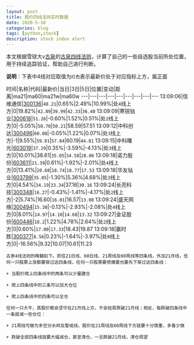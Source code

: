 ```yaml
---
layout: post
title: 股价四线法则实时数据
date: 2020-5-10
categories: blog
tags: [python,stock]
description: stock index alert
---
```



本文根据雪球大v[古泉](https://xueqiu.com/u/7148646888)的[古泉四线法则](https://xueqiu.com/7148646888/130498192)，计算了自己的一些自选股当前所处位置，用于持续追踪验证，帮助自己进行判断。

**说明**：下表中4线对应取值为`红色`表示最新价处于对应指标上方，属正面

时间|名称|代码|最新价|当日|3日|5日|位置|变动|距离|ma21|ma60|ma21w|ma60w
---|---|---|---|---|---|---|---|---
13:09:06|信维通信|[300136](https://xueqiu.com/S/SZ300136)|`48.21`|0.65%|2.49%|10.99%|处`4`线上方|0|19.82%|`42.89`|`39.99`|`42.33`|`36.40`
13:09:09|寒锐钴业|[300618](https://xueqiu.com/S/SZ300618)|`51.26`|-0.60%|1.52%|0.51%|处`2`线上方|0|-5.05%|`50.70`|`50.21`|58.59|57.51
13:09:12|中科创达|[300496](https://xueqiu.com/S/SZ300496)|`60.08`|-0.05%|1.22%|0.07%|处`3`线上方|-1|9.55%|`59.81`|`57.84`|60.19|`44.81`
13:09:15|中科曙光|[603019](https://xueqiu.com/S/SH603019)|`37.29`|0.35%|-3.59%|-4.13%|处`3`线上方|0|10.01%|38.61|`35.05`|`34.58`|`28.86`
13:09:18|诺力股份|[603611](https://xueqiu.com/S/SH603611)|`21.39`|0.61%|-1.92%|-2.01%|处`4`线上方|0|13.41%|`20.68`|`18.74`|`18.77`|`17.53`
13:09:18|华友钴业|[603799](https://xueqiu.com/S/SH603799)|`35.05`|-1.30%|5.36%|4.68%|处`3`线上方|0|4.54%|`34.19`|`33.34`|37.16|`30.16`
13:09:24|长亮科技|[300348](https://xueqiu.com/S/SZ300348)|`16.27`|-0.43%|-1.41%|-4.17%|处`2`线上方|-2|5.74%|16.60|`16.01`|16.57|`13.08`
13:09:24|盛天网络|[300494](https://xueqiu.com/S/SZ300494)|`15.38`|-0.13%|-2.93%|-2.08%|处`4`线上方|0|8.01%|`14.97`|`14.10`|`14.68`|`13.32`
13:09:27|金证股份|[600446](https://xueqiu.com/S/SH600446)|`18.2`|1.22%|4.78%|2.64%|处`2`线上方|0|0.60%|`17.00`|`17.33`|18.43|19.87
13:09:18|赢时胜|[300377](https://xueqiu.com/S/SZ300377)|`8.56`|0.23%|-1.64%|-3.97%|处`0`线上方|0|-16.56%|9.32|10.07|10.61|11.23

```
古泉4线法则的精髓如下。抓住21日线、60日线、21周线及60周线等四条线，外加21月线，任何一只股票上涨都要穿过这四条线，任何一只股票要想爆雷也要先下穿过这四条线：

+ 当股价爬上四条线中的两条可以少量建仓

+ 爬上四条线中的三条可以加大仓位

+ 爬上四条线中的四条可以全仓

任何一只大牛，其股价都会坚守在21月线上方，不会轻易跌破21月线；相反，每跌破四条线中一条就减一些仓位：

+ 21周线可做为多空分水岭及警戒线，股价在21周线及60周线下方就要十分慎重，多看少做

+ 跌破全部四条线就要大幅减仓，甚至清仓，一旦跌破21月线，清仓观望
```